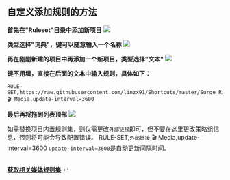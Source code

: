 ## 自定义添加规则的方法

**首先在"Ruleset"目录中添加新项目**
![](https://raw.githubusercontent.com/linzx91/Shortcuts/master/Images/Add_Rules_01.jpeg)


**类型选择"词典"，键可以随意输入一个名称**
![](https://raw.githubusercontent.com/linzx91/Shortcuts/master/Images/Add_Rules_02.jpeg)

**再在刚刚新建的项目中再添加一个新项目，类型选择"文本"**
![](https://raw.githubusercontent.com/linzx91/Shortcuts/master/Images/Add_Rules_03.jpeg)

**键不用填，直接在后面的文本中输入规则，具体如下：**
```
RULE-SET,https://raw.githubusercontent.com/linzx91/Shortcuts/master/Surge_Rule_Updater/Ruleset/Media/Netflix.list,🎬 Media,update-interval=3600
```
**最后再将拖到列表顶部**
![](https://raw.githubusercontent.com/linzx91/Shortcuts/master/Images/Add_Rules_04.jpeg)

如需替换项目内置规则集，则仅需更改`外部链接`即可，但不要在这里更改策略组信息，否则将可能会导致配置错误。
RULE-SET,`外部链接`,🎬 Media,update-interval=3600
`update-interval=3600`是自动更新间隔时间。
<br /><br />

**[获取相关媒体规则集](https://github.com/linzx91/Shortcuts/tree/master/Surge_Rule_Updater/Ruleset/Media)** ↵